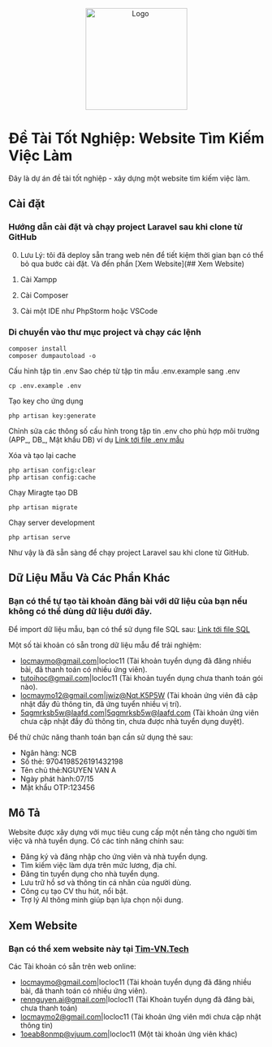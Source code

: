 <p align="center"><a href="https://tim-vn.tech/" target="_blank"><img src="https://raw.githubusercontent.com/locmaymo/tim-vn.tech/test/public/image/logo-tim.png" width="200" alt="Logo"></a></p>



# Đề Tài Tốt Nghiệp: Website Tìm Kiếm Việc Làm

Đây là dự án đề tài tốt nghiệp - xây dựng một website tìm kiếm việc làm.

## Cài đặt
### Hướng dẫn cài đặt và chạy project Laravel sau khi clone từ GitHub
0. Lưu Lý: tôi đã deploy sẵn trang web nên để tiết kiệm thời gian bạn có thể bỏ qua bước cài đặt. Và đến phần [Xem Website](## Xem Website)

1. Cài Xampp
2. Cài Composer
3. Cài một IDE như PhpStorm hoặc VSCode

### Di chuyển vào thư mục project và chạy các lệnh
    composer install
    composer dumpautoload -o
Cấu hình tập tin .env
Sao chép từ tập tin mẫu .env.example sang .env

    cp .env.example .env
    
Tạo key cho ứng dụng

    php artisan key:generate
    
Chỉnh sửa các thông số cấu hình trong tập tin .env cho phù hợp môi trường (APP_, DB_, Mật khẩu DB) ví dụ [Link tới file .env mẫu](File_env_cua_toi)

Xóa và tạo lại cache

    php artisan config:clear
    php artisan config:cache

Chạy Miragte tạo DB

    php artisan migrate

Chạy server development

    php artisan serve
    
Như vậy là đã sẵn sàng để chạy project Laravel sau khi clone từ GitHub.

## Dữ Liệu Mẫu Và Các Phần Khác

### Bạn có thể tự tạo tài khoản đăng bài với dữ liệu của bạn nếu không có thể dùng dữ liệu dưới đây.

Để import dữ liệu mẫu, bạn có thể sử dụng file SQL sau: [Link tới file SQL](laravel.sql)

Một số tài khoản có sẵn trong dữ liệu mẫu để trải nghiệm:
- locmaymo@gmail.com|locloc11 (Tài khoản tuyển dụng đã đăng nhiều bài, đã thanh toán có nhiều ứng viên).
- tutoihoc@gmail.com|locloc11 (Tài khoản tuyển dụng chưa thanh toán gói nào).
- locmaymo12@gmail.com|jwiz@Nqt.K5P5W (Tài khoản ứng viên đã cập nhật đầy đủ thông tin, đã ứng tuyển nhiều vị trí).
- 5qgmrksb5w@laafd.com|5qgmrksb5w@laafd.com (Tài khoản ứng viên chưa cập nhật đầy đủ thông tin, chưa được nhà tuyển dụng duyệt).

Để thử chức năng thanh toán bạn cần sử dụng thẻ sau:
- Ngân hàng: NCB
- Số thẻ: 9704198526191432198
- Tên chủ thẻ:NGUYEN VAN A
- Ngày phát hành:07/15
- Mật khẩu OTP:123456

## Mô Tả

Website được xây dựng với mục tiêu cung cấp một nền tảng cho người tìm việc và nhà tuyển dụng. Có các tính năng chính sau:
- Đăng ký và đăng nhập cho ứng viên và nhà tuyển dụng.
- Tìm kiếm việc làm dựa trên mức lương, địa chỉ.
- Đăng tin tuyển dụng cho nhà tuyển dụng.
- Lưu trữ hồ sơ và thông tin cá nhân của người dùng.
- Công cụ tạo CV thu hút, nổi bật.
- Trợ lý AI thông minh giúp bạn lựa chọn nội dung.

## Xem Website

### Bạn có thể xem website này tại <a href="https://tim-vn.tech/" target="_blank">Tim-VN.Tech</a>

Các Tài khoản có sẵn trên web online:
- locmaymo@gmail.com|locloc11 (Tài khoản tuyển dụng đã đăng nhiều bài, đã thanh toán có nhiều ứng viên).
- rennguyen.ai@gmail.com|locloc11 (Tài Khoản tuyển dụng đã đăng bài, chưa thanh toán)
- locmaymo2@gmail.com|locloc11 (Tài khoản ứng viên mới chưa cập nhật thông tin)
- 1oeab8onmp@vjuum.com|locloc11 (Một tài khoản ứng viên khác)


